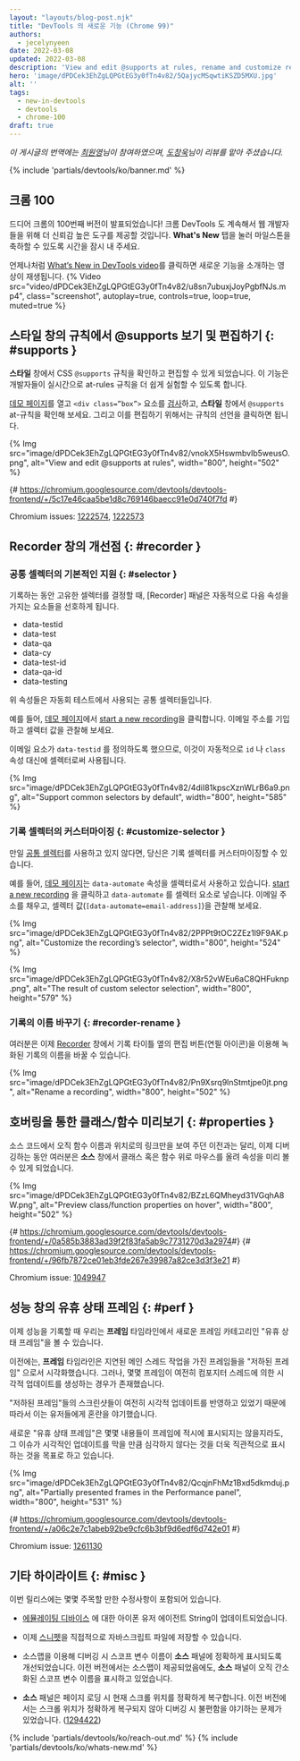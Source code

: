 ```yaml
---
layout: "layouts/blog-post.njk"
title: "DevTools 의 새로운 기능 (Chrome 99)"
authors:
  - jecelynyeen
date: 2022-03-08
updated: 2022-03-08
description: 'View and edit @supports at rules, rename and customize recording’s selector, and more.'
hero: 'image/dPDCek3EhZgLQPGtEG3y0fTn4v82/5QajycMSqwtiKSZD5MXU.jpg'
alt: ''
tags:
  - new-in-devtools
  - devtools
  - chrome-100
draft: true
---
```


*이 게시글의 번역에는 [최원영](https://www.linkedin.com/in/toruchoi)님이 참여하였으며, [도창욱](https://developers.google.com/community/experts/directory/profile/profile-changwook-doh)님이 리뷰를 맡아 주셨습니다.*

{% include 'partials/devtools/ko/banner.md' %}

<!-- start: translation instructions -->
<!-- 1. Remove the "draft: true" tag above when submitting PR -->
<!-- 2. Provide translations under each of the English commented original content -->
<!-- 3. Translate the "description" tag above -->
<!-- 4. Translate all the <img> alt text -->
<!-- 5. Update the whats-new.md file -->
<!-- end: translation instructions -->

<!-- ## Chrome 100  {: #m100 } -->
## 크롬 100

<!-- Here’s to the 100th Chrome version! Chrome DevTools will continue to provide reliable tools for developers to build on the web. Take a moment to click around in the **What’s New** tab to celebrate the milestones. -->
드디어 크롬의 100번째 버전이 발표되었습니다! 크롬 DevTools 도 계속해서 웹 개발자들을 위해 더 신뢰감 높은 도구를 제공할 것입니다. **What's New** 탭을 눌러 마일스톤을 축하할 수 있도록 시간을 잠시 내 주세요.

<!-- As usual, you can watch the latest [What’s New in DevTools video](https://goo.gle/devtools-youtube) by clicking on the image. -->
언제나처럼 [What’s New in DevTools video](https://goo.gle/devtools-youtube)를 클릭하면 새로운 기능을 소개하는 영상이 재생됩니다.
{% Video src="video/dPDCek3EhZgLQPGtEG3y0fTn4v82/u8sn7ubuxjJoyPgbfNJs.mp4", class="screenshot", autoplay=true, controls=true, loop=true, muted=true %}


<!-- ## View and edit @supports at rules in the Styles pane {: #supports } -->
## 스타일 창의 규칙에서 @supports 보기 및 편집하기 {: #supports }

<!-- You can now view and edit the CSS `@supports` at-rules in the **Styles** pane. These changes make it easier to experiment with the at-rules in real time. -->
**스타일** 창에서 CSS `@supports` 규칙을 확인하고 편집할 수 있게 되었습니다. 이 기능은 개발자들이 실시간으로 at-rules 규칙을 더 쉽게 실험할 수 있도록 합니다.

<!-- Open this [demo page](https://jec.fyi/demo/at-support), [inspect](/docs/devtools/dom/#inspect) the `<div class=”box”>` element, view the `@supports` at-rules in the **Styles** pane. Click on the rule’s declaration to edit it.  -->
[데모 페이지](https://jec.fyi/demo/at-support)를 열고 `<div class=”box”>` 요소를 [검사](/docs/devtools/dom/#inspect)하고, **스타일** 창에서 `@supports` at-규칙을 확인해 보세요. 그리고 이를 편집하기 위해서는 규칙의 선언을 클릭하면 됩니다.

{% Img src="image/dPDCek3EhZgLQPGtEG3y0fTn4v82/vnokX5Hswmbvlb5weusO.png", alt="View and edit @supports at rules", width="800", height="502" %}

{# https://chromium.googlesource.com/devtools/devtools-frontend/+/5c17e46caa5be1d8c769146baecc91e0d740f7fd #}

Chromium issues: [1222574](https://crbug.com/1222574), [1222573](https://crbug.com/1222573)


<!-- ## Recorder panel improvements {: #recorder } -->
## Recorder 창의 개선점 {: #recorder }

<!-- ### Support common selectors by default {: #selector } -->
### 공통 셀렉터의 기본적인 지원 {: #selector }

<!-- When determining an unique selector during recording, the [Recorder](/docs/devtools/recorder/) panel now automatically prefers elements with the following attributes: -->
기록하는 동안 고유한 셀렉터를 결정할 때, [Recorder] 패널은 자동적으로 다음 속성을 가지는 요소들을 선호하게 됩니다.


- data-testid
- data-test
- data-qa
- data-cy
- data-test-id
- data-qa-id
- data-testing

<!-- The attributes above are common selectors used in test automation.  -->
위 속성들은 자동회 테스트에서 사용되는 공통 셀렉터들입니다.

<!-- For example, [start a new recording](/docs/devtools/recorder/#record) with this [demo page](https://jec.fyi/demo/recorder). Fill in an email address and observe the selector value. -->
예를 들어, [데모 페이지](https://jec.fyi/demo/recorder)에서 [start a new recording](/docs/devtools/recorder/#record)을 클릭합니다. 이메일 주소를 기입하고 셀렉터 값을 관찰해 보세요.

<!-- Since the email element has `data-testid` defined, it’s used as the selector automatically instead of the `id` or `class` attributes. -->
이메일 요소가 `data-testid` 를 정의하도록 했으므로, 이것이 자동적으로 `id` 나 `class` 속성 대신에 셀렉터로써 사용됩니다.

{% Img src="image/dPDCek3EhZgLQPGtEG3y0fTn4v82/4diI81kpscXznWLrB6a9.png", alt="Support common selectors by default", width="800", height="585" %}


<!-- ### Customize the recording’s selector {: #customize-selector } -->
### 기록 셀렉터의 커스터마이징 {: #customize-selector }

<!-- You can customize the selector of a recording if you are not using the [common selectors](/docs/devtools/recorder/#selector). -->

만일 [공통 셀렉터](/docs/devtools/recorder/#selector)를 사용하고 있지 않다면, 당신은 기록 셀렉터를 커스터마이징할 수 있습니다.

<!-- For example, this [demo page](https://jec.fyi/demo/recorder) uses the `data-automate` attribute as the selector. [start a new recording](/docs/devtools/recorder/#record) and enter the `data-automate` as the selector attribute. Fill in an email address and observe the selector value (`[data-automate=email-address]`). -->

예를 들어, [데모 페이지](https://jec.fyi/demo/recorder)는 `data-automate` 속성을 셀렉터로서 사용하고 있습니다. [start a new recording](/docs/devtools/recorder/#record) 을 클릭하고 `data-automate` 를 셀렉터 요소로 넣습니다. 이메일 주소를 채우고, 셀렉터 값(`[data-automate=email-address]`)을 관찰해 보세요.

{% Img src="image/dPDCek3EhZgLQPGtEG3y0fTn4v82/2PPPt9tOC2ZEz1l9F9AK.png", alt="Customize the recording’s selector", width="800", height="524" %}

{% Img src="image/dPDCek3EhZgLQPGtEG3y0fTn4v82/X8r52vWEu6aC8QHFuknp.png", alt="The result of custom selector selection", width="800", height="579" %}


<!-- ### Rename a recording {: #recorder-rename } -->
### 기록의 이름 바꾸기 {: #recorder-rename }

<!-- You can now rename a recording in the [Recorder](/docs/devtools/recorder/) panel with the edit button (pencil icon) next to the recording’s title. -->
여러분은 이제 [Recorder](/docs/devtools/recorder/) 창에서 기록 타이틀 옆의 편집 버튼(연필 아이콘)을 이용해 녹화된 기록의 이름을 바꿀 수 있습니다.

{% Img src="image/dPDCek3EhZgLQPGtEG3y0fTn4v82/Pn9Xsrq9lnStmtjpe0jt.png", alt="Rename a recording", width="800", height="502" %}


<!-- ## Preview class/function properties on hover {: #properties } -->
## 호버링을 통한 클래스/함수 미리보기 {: #properties }

<!-- You can now hover over a class or function in the **Sources** panel during debugging to preview its properties. Previously, it only showed the function name and a link to its location in the source code. -->
소스 코드에서 오직 함수 이름과 위치로의 링크만을 보여 주던 이전과는 달리, 이제 디버깅하는 동안 여러분은 **소스** 창에서 클래스 혹은 함수 위로 마우스를 올려 속성을 미리 볼 수 있게 되었습니다.

{% Img src="image/dPDCek3EhZgLQPGtEG3y0fTn4v82/BZzL6QMheyd31VGqhA8W.png", alt="Preview class/function properties on hover", width="800", height="502" %}

{# https://chromium.googlesource.com/devtools/devtools-frontend/+/0a585b3883ad39f2f83fa5ab9c7731270d3a2974 ​#}
{# https://chromium.googlesource.com/devtools/devtools-frontend/+/96fb7872ce01eb3fde267e39987a82ce3d3f3e21 #}

Chromium issue: [1049947](https://crbug.com/1049947)


<!-- ## Partially presented frames in the Performance panel {: #perf } -->
## 성능 창의 유휴 상태 프레임 {: #perf }

<!-- Performance recording now displays a new frame category "Partially presented frames" in the **Frames** timeline.  -->
이제 성능을 기록할 때 우리는 **프레임** 타임라인에서 새로운 프레임 카테고리인 "유휴 상태 프레임"을 볼 수 있습니다.

<!-- Previously, the **Frames** timeline visualizes any frames with delayed main-thread work as "dropped frames". However, there are cases where some frames may still produce visual updates (e.g. scrolling) driven by the compositor thread. -->
이전에는, **프레임** 타임라인은 지연된 메인 스레드 작업을 가진 프레임들을 "저하된 프레임" 으로서 시각화했습니다. 그러나, 몇몇 프레임이 여전히 컴포지터 스레드에 의한 시각적 업데이트를 생성하는 경우가 존재했습니다.

<!-- This leads to user confusion because the screenshots of these “Dropped frames” are still reflecting visual updates.  -->
"저하된 프레임"들의 스크린샷들이 여전히 시각적 업데이트를 반영하고 있었기 때문에 따라서 이는 유저들에게 혼란을 야기했습니다.

<!-- The new "Partially presented frames" aims to indicate more intuitively that although some content is not presented timely in the frame, but the issue is not so severe as to block visual updates altogether. -->
새로운 "유휴 상태 프레임"은 몇몇 내용들이 프레임에 적시에 표시되지는 않을지라도, 그 이슈가 시각적인 업데이트를 막을 만큼 심각하지 않다는 것을 더욱 직관적으로 표시하는 것을 목표로 하고 있습니다.

{% Img src="image/dPDCek3EhZgLQPGtEG3y0fTn4v82/QcqjnFhMz1Bxd5dkmduj.png", alt="Partially presented frames in the Performance panel", width="800", height="531" %}

{# https://chromium.googlesource.com/devtools/devtools-frontend/+/a06c2e7c1abeb92be9cfc6b3bf9d6edf6d742e01 #}

Chromium issue: [1261130](https://crbug.com/1261130)


<!-- ## Miscellaneous highlights {: #misc } -->
## 기타 하이라이트 {: #misc }

<!-- These are some noteworthy fixes in this release: -->
이번 릴리스에는 몇몇 주목할 만한 수정사항이 포함되어 있습니다.

<!-- - Updated iPhone user agent strings for [emulated devices](/docs/devtools/device-mode/#device). All iPhone versions after 5 have a user-agent string with iPhone OS 13_2_3. ([1289553](https://crbug.com/1289553)) -->
- [에뮬레이팅 디바이스](/docs/devtools/device-mode/#device) 에 대한 아이폰 유저 에이전트 String이 업데이트되었습니다.

<!-- - You can now save [snippet](/docs/devtools/javascript/snippets/) as a JavaScript file directly. Previously, you needed to append `.js` file extension manually. ([1137218](https://crbug.com/1137218)) -->
- 이제 [스니펫](/docs/devtools/javascript/snippets/)을 직접적으로 자바스크립트 파일에 저장할 수 있습니다. 

<!-- - The **Sources** panel now correctly displays scope variable names when debugging with sourcemap. Previously, the **Sources** panel displays minified scope variable names despite sourcemap being provided. ([1294682](https://crbug.com/1294682))  -->
- 소스맵을 이용해 디버깅 시 스코프 변수 이름이 **소스** 패널에 정확하게 표시되도록 개선되었습니다. 이전 버전에서는 소스맵이 제공되었음에도, **소스** 패널이 오직 간소화된 스코프 변수 이름을 표시하고 있었습니다.


<!-- - The **Sources** panel now restores scroll position correctly on page load. Previously, the position was not restored correctly causing inconvenience in debugging. ([1294422](https://crbug.com/1294422))  -->
- **소스** 패널은 페이지 로딩 시 현재 스크롤 위치를 정확하게 복구합니다. 이전 버전에서는 스크롤 위치가 정확하게 복구되지 않아 디버깅 시 불편함을 야기하는 문제가 있었습니다. ([1294422](https://crbug.com/1294422))

{% include 'partials/devtools/ko/reach-out.md' %}
{% include 'partials/devtools/ko/whats-new.md' %}

